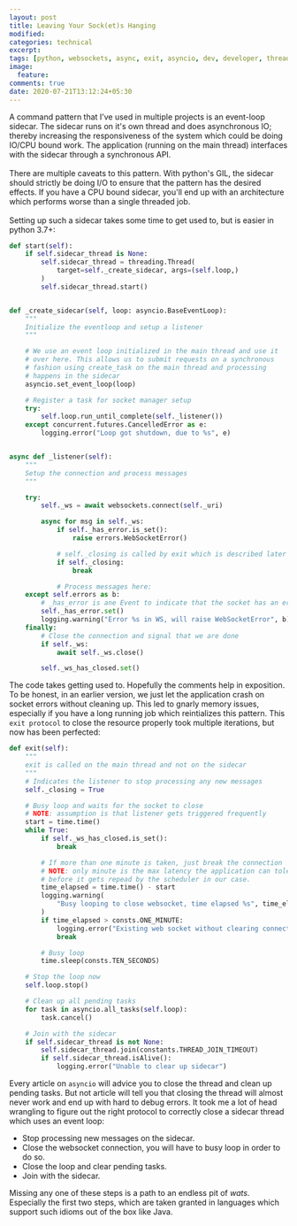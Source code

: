 ```yaml
---
layout: post
title: Leaving Your Sock(et)s Hanging
modified:
categories: technical
excerpt:
tags: [python, websockets, async, exit, asyncio, dev, developer, threads, csp, sidecar, python3, 3.7]
image:
  feature:
comments: true
date: 2020-07-21T13:12:24+05:30
---
```


A command pattern that I’ve used in multiple projects is an event-loop sidecar. The sidecar runs on it's own thread and
does asynchronous IO; thereby increasing the responsiveness of the system which could be doing IO/CPU bound work. The
application (running on the main thread) interfaces with the sidecar through a synchronous API.<br/><br/>
There are multiple caveats to this pattern. With python's GIL, the sidecar should strictly be doing I/O to ensure that
the pattern has the desired effects. If you have a CPU bound sidecar, you'll end up with an architecture which performs
worse than a single threaded job.<br/><br/>
Setting up such a sidecar takes some time to get used to, but is easier in python 3.7+:

```python
def start(self):
    if self.sidecar_thread is None:
        self.sidecar_thread = threading.Thread(
            target=self._create_sidecar, args=(self.loop,)
        )
        self.sidecar_thread.start()


def _create_sidecar(self, loop: asyncio.BaseEventLoop):
    """
    Initialize the eventloop and setup a listener
    """

    # We use an event loop initialized in the main thread and use it
    # over here. This allows us to submit requests on a synchronous
    # fashion using create_task on the main thread and processing
    # happens in the sidecar
    asyncio.set_event_loop(loop)

    # Register a task for socket manager setup
    try:
        self.loop.run_until_complete(self._listener())
    except concurrent.futures.CancelledError as e:
        logging.error("Loop got shutdown, due to %s", e)


async def _listener(self):
    """
    Setup the connection and process messages
    """

    try:
        self._ws = await websockets.connect(self._uri)

        async for msg in self._ws:
            if self._has_error.is_set():
                raise errors.WebSocketError()

            # self._closing is called by exit which is described later
            if self._closing:
                break

            # Process messages here:
    except self.errors as b:
        # _has_error is ane Event to indicate that the socket has an error
        self._has_error.set()
        logging.warning("Error %s in WS, will raise WebSocketError", b)
    finally:
        # Close the connection and signal that we are done
        if self._ws:
            await self._ws.close()

        self._ws_has_closed.set()
```

The code takes getting used to. Hopefully the comments help in exposition. To be honest, in an earlier version,
we just let the application crash on socket errors without cleaning up. This led to gnarly memory issues, especially if
you have a long running job which reintializes this pattern.  This `exit protocol` to close the resource properly took
multiple iterations, but now has been perfected:

```python
def exit(self):
    """
    exit is called on the main thread and not on the sidecar
    """
    # Indicates the listener to stop processing any new messages
    self._closing = True

    # Busy loop and waits for the socket to close
    # NOTE: assumption is that listener gets triggered frequently
    start = time.time()
    while True:
        if self._ws_has_closed.is_set():
            break

        # If more than one minute is taken, just break the connection
        # NOTE: only minute is the max latency the application can tolerate,
        # before it gets repead by the scheduler in our case.
        time_elapsed = time.time() - start
        logging.warning(
            "Busy looping to close websocket, time elapsed %s", time_elapsed
        )
        if time_elapsed > consts.ONE_MINUTE:
            logging.error("Existing web socket without clearing connection")
            break

        # Busy loop
        time.sleep(consts.TEN_SECONDS)

    # Stop the loop now
    self.loop.stop()

    # Clean up all pending tasks
    for task in asyncio.all_tasks(self.loop):
        task.cancel()

    # Join with the sidecar
    if self.sidecar_thread is not None:
        self.sidecar_thread.join(constants.THREAD_JOIN_TIMEOUT)
        if self.sidecar_thread.isAlive():
            logging.error("Unable to clear up sidecar")
```

Every article on `asyncio` will advice you to close the thread and clean up pending tasks. But not article will tell you
that closing the thread will almost never work and end up with hard to debug errors. It took me a lot of head wrangling
to figure out the right protocol to correctly close a sidecar thread which uses an event loop:

- Stop processing new messages on the sidecar.
- Close the websocket connection, you will have to busy loop in order to do so.
- Close the loop and clear pending tasks.
- Join with the sidecar.

Missing any one of these steps is a path to an endless pit of *wats*. Especially the first two steps, which are taken
granted in languages which support such idioms out of the box like Java.
